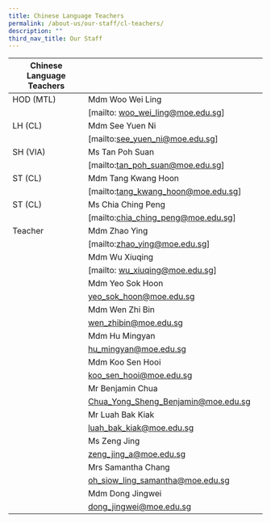 ```yaml
---
title: Chinese Language Teachers
permalink: /about-us/our-staff/cl-teachers/
description: ""
third_nav_title: Our Staff
---
```

| Chinese  Language Teachers | | |
| -------- | -------- | -------- |
| HOD (MTL)| Mdm Woo Wei Ling   |   |
|      | [mailto: woo_wei_ling@moe.edu.sg] |     |
| LH (CL)    | Mdm See Yuen Ni     |     |
|      | [mailto:see_yuen_ni@moe.edu.sg] |     |
| SH (VIA)    | Ms Tan Poh Suan     |     |
|     | [mailto:tan_poh_suan@moe.edu.sg]   |     |
| ST (CL)| Mdm Tang Kwang Hoon   |   |
| | [mailto:tang_kwang_hoon@moe.edu.sg]  |   |
| ST (CL)| Ms Chia Ching Peng  |   |
| | [mailto:chia_ching_peng@moe.edu.sg]   |   |
|Teacher | Mdm Zhao Ying  |   |
| | [mailto:zhao_ying@moe.edu.sg]  |   |
| | Mdm Wu Xiuqing  |   |
| | [mailto: wu_xiuqing@moe.edu.sg]  |   |
| | Mdm Yeo Sok Hoon  |   |
| | yeo_sok_hoon@moe.edu.sg  |   |
| | Mdm Wen Zhi Bin  |   |
| | wen_zhibin@moe.edu.sg  |   |
| | Mdm Hu Mingyan  |   |
| | hu_mingyan@moe.edu.sg  |   |
| | Mdm Koo Sen Hooi  |   |
| | koo_sen_hooi@moe.edu.sg  |   |
| | Mr Benjamin Chua  |   |
| | Chua_Yong_Sheng_Benjamin@moe.edu.sg |   |
| | Mr Luah Bak Kiak|   |
| | luah_bak_kiak@moe.edu.sg  |   |
| | Ms Zeng Jing  |   |
| | zeng_jing_a@moe.edu.sg  |   |
| | Mrs Samantha Chang   |   |
| | oh_siow_ling_samantha@moe.edu.sg  |   |
| | Mdm Dong Jingwei   |   |
| | dong_jingwei@moe.edu.sg  |   |






















































































